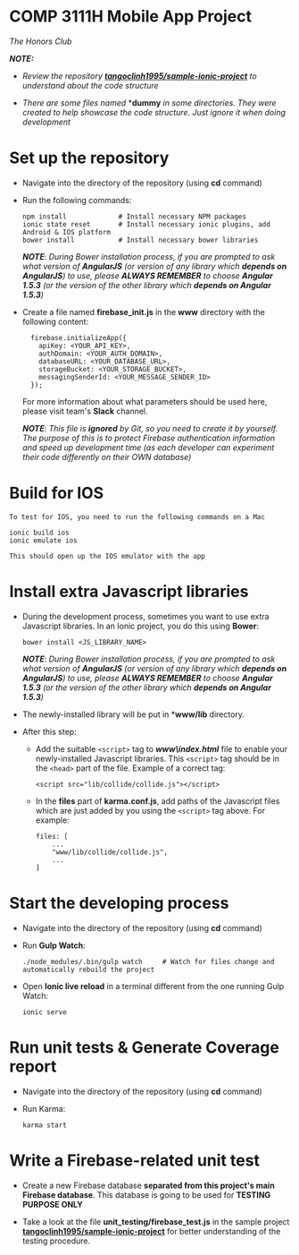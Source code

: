 # COMP 3111H Mobile App Project
*The Honors Club*



***NOTE:***

-   *Review the repository* ***[tangoclinh1995/sample-ionic-project](https://github.com/tangoclinh1995/sample-ionic-project)***
    *to understand about the code structure*

-   *There are some files named* ***dummy** *in some directories. They were created to help*
    *showcase the code structure. Just ignore it when doing development*



# Set up the repository

-   Navigate into the directory of the repository (using **cd** command)

-   Run the following commands:

    ```
    npm install             # Install necessary NPM packages
    ionic state reset       # Install necessary ionic plugins, add Android & IOS platform
    bower install           # Install necessary bower libraries
    ```

    ***NOTE***: *During Bower installation process, if you are prompted to ask what version of **AngularJS** (or version of any
    library which **depends on AngularJS**) to use, please **ALWAYS REMEMBER** to choose **Angular 1.5.3** (or the version of
    the other library which **depends on Angular 1.5.3**)*

-   Create a file named **firebase_init.js** in the **www** directory with the following content:

    ```
      firebase.initializeApp({
        apiKey: <YOUR_API_KEY>,
        authDomain: <YOUR_AUTH_DOMAIN>,
        databaseURL: <YOUR_DATABASE_URL>,
        storageBucket: <YOUR_STORAGE_BUCKET>,
        messagingSenderId: <YOUR_MESSAGE_SENDER_ID>
      });
    ```

    For more information about what parameters should be used here, please visit
    team's **Slack** channel.

    ***NOTE***: *This file is **ignored** by Git, so you need to create it by yourself. The purpose of*
    *this is to protect Firebase authentication information and speed up development time (as each*
    *developer can experiment their code differently on their OWN database)*


# Build for IOS
	To test for IOS, you need to run the following commands on a Mac
```
ionic build ios
ionic emulate ios
```

	This should open up the IOS emulator with the app

# Install extra Javascript libraries

-   During the development process, sometimes you want to use extra Javascript libraries. In an Ionic
    project, you do this using **Bower**:

    ```
    bower install <JS_LIBRARY_NAME>
    ```

    ***NOTE***: *During Bower installation process, if you are prompted to ask what version of **AngularJS** (or version of any
    library which **depends on AngularJS**) to use, please **ALWAYS REMEMBER** to choose **Angular 1.5.3** (or the version of
    the other library which **depends on Angular 1.5.3**)*

-   The newly-installed library will be put in ***www/lib** directory.

-   After this step:
    -   Add the suitable ```<script>``` tag to ***www\index.html*** file to enable your newly-installed Javascript
        libraries. This ```<script>``` tag should be in the ```<head>``` part of the file. Example of a correct tag:

        ```
        <script src="lib/collide/collide.js"></script>
        ```

    -   In the **files** part of **karma.conf.js**, add paths of the Javascript files which are just added by you
        using the ```<script>``` tag above. For example:

        ```
        files: [
            ...
            "www/lib/collide/collide.js",
            ...
        ]
        ```



# Start the developing process

-   Navigate into the directory of the repository (using **cd** command)

-   Run **Gulp Watch**:

    ```
    ./node_modules/.bin/gulp watch     # Watch for files change and automatically rebuild the project
    ```

-   Open **Ionic live reload** in a terminal different from the one running Gulp Watch:

    ```
    ionic serve
    ```



# Run unit tests & Generate Coverage report

-   Navigate into the directory of the repository (using **cd** command)

-   Run Karma:

    ```
    karma start
    ```



# Write a Firebase-related unit test

-   Create a new Firebase database **separated from this project's main Firebase database**.
    This database is going to be used for **TESTING PURPOSE ONLY**

-   Take a look at the file **unit_testing/firebase_test.js** in the sample project
    **[tangoclinh1995/sample-ionic-project](https://github.com/tangoclinh1995/sample-ionic-project)**
    for better understanding of the testing procedure.

